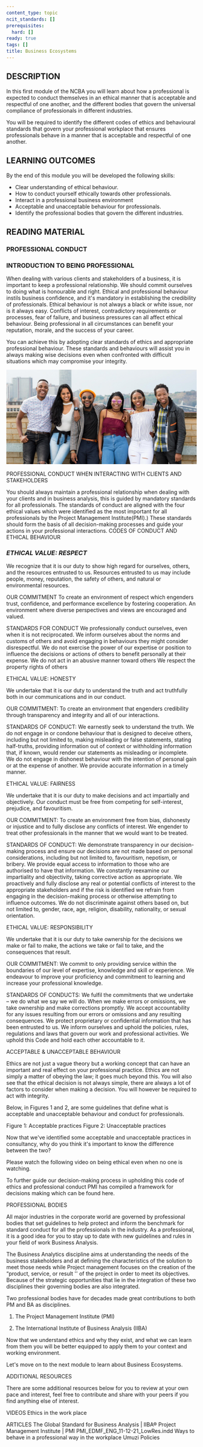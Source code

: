 ```yaml
---
content_type: topic
ncit_standards: []
prerequisites:
  hard: []
ready: true
tags: []
title: Business Ecosystems
---
```


## DESCRIPTION

In this first module of the NCBA you will learn about how a professional is expected to conduct themselves in an ethical manner that is acceptable and respectful of one another, and the different bodies that govern the universal compliance of professionals in different industries. 

You will be required to identify the different codes of ethics and behavioural standards that govern your professional workplace that ensures professionals behave in a manner that is acceptable and respectful of one another.

## LEARNING OUTCOMES

By the end of this module you will be developed the following skills:

 - Clear understanding of ethical behaviour.
 - How to conduct yourself ethically towards other professionals.
 - Interact in a professional business environment
 - Acceptable and unacceptable behaviour for professionals.
 - Identify the professional bodies that govern the different industries.

## READING MATERIAL

### PROFESSIONAL CONDUCT

### INTRODUCTION TO BEING PROFESSIONAL

When dealing with various clients and stakeholders of a business, it is important to keep a professional relationship. We should commit ourselves to doing what is honourable and right. Ethical and professional behaviour instils business confidence, and it's mandatory in establishing the credibility of professionals. Ethical behaviour is not always a black or white issue, nor is it always easy. Conflicts of interest, contradictory requirements or processes, fear of failure, and business pressures can all affect ethical behaviour. Being professional in all circumstances can benefit your reputation, morale, and the success of your career. 

You can achieve this by adopting clear standards of ethics and appropriate professional behaviour. These standards and behaviours will assist you in always making wise decisions even when confronted with difficult situations which may compromise your integrity.

![people](people.jpg)

PROFESSIONAL CONDUCT WHEN INTERACTING WITH CLIENTS AND STAKEHOLDERS 

You should always maintain a professional relationship when dealing with your clients and in business analysis, this is guided by mandatory standards for all professionals. The standards of conduct are aligned with the four ethical values which were identified as the most important for all professionals by the Project Management Institute(PMI).) These standards should form the basis of all decision-making processes and guide your actions in your professional interactions.
CODES OF CONDUCT AND ETHICAL BEHAVIOUR

### *ETHICAL VALUE: RESPECT* 

We recognize that it is our duty to show high regard for ourselves, others, and the resources entrusted to us. Resources entrusted to us may include people, money, reputation, the safety of others, and natural or environmental resources.

OUR COMMITMENT
To create an environment of respect which engenders trust, confidence, and performance excellence by fostering cooperation. An environment where diverse perspectives and views are encouraged and valued.

STANDARDS FOR CONDUCT
We professionally conduct ourselves, even when it is not reciprocated.
We inform ourselves about the norms and customs of others and avoid engaging in behaviours they might consider disrespectful.
We do not exercise the power of our expertise or position to influence the decisions or actions of others to benefit personally at their expense.
We do not act in an abusive manner toward others
We respect the property rights of others

ETHICAL VALUE: HONESTY  

We undertake that it is our duty to understand the truth and act truthfully both in our communications and in our conduct. 


OUR COMMITMENT:
To create an environment that engenders credibility through transparency and integrity and all of our interactions. 

STANDARDS OF CONDUCT:
We earnestly seek to understand the truth.
We do not engage in or condone behaviour that is designed to deceive others, including but not limited to, making misleading or false statements, stating half-truths, providing information out of context or withholding information that, if known, would render our statements as misleading or incomplete.
We do not engage in dishonest behaviour with the intention of personal gain or at the expense of another.
We provide accurate information in a timely manner.

ETHICAL VALUE: FAIRNESS

We undertake that it is our duty to make decisions and act impartially and objectively. Our conduct must be free from competing for self-interest, prejudice, and favouritism. 

OUR COMMITMENT:
To create an environment free from bias, dishonesty or injustice and to fully disclose any conflicts of interest. We engender to treat other professionals in the manner that we would want to be treated.

STANDARDS OF CONDUCT:
We demonstrate transparency in our decision-making process and ensure our decisions are not made based on personal considerations, including but not limited to, favouritism, nepotism, or bribery.
We provide equal access to information to those who are authorised to have that information.
We constantly reexamine our impartiality and objectivity, taking corrective action as appropriate.
We proactively and fully disclose any real or potential conflicts of interest to the appropriate stakeholders and if the risk is identified we refrain from engaging in the decision-making process or otherwise attempting to influence outcomes.
We do not discriminate against others based on, but not limited to, gender, race, age, religion, disability, nationality, or sexual orientation.

ETHICAL VALUE: RESPONSIBILITY

We undertake that it is our duty to take ownership for the decisions we make or fail to make, the actions we take or fail to take, and the consequences that result.

OUR COMMITMENT:
We commit to only providing service within the boundaries of our level of expertise, knowledge and skill or experience. We endeavour to improve your proficiency and commitment to learning and increase your professional knowledge.

STANDARDS OF CONDUCTS: 
We fulfil the commitments that we undertake – we do what we say we will do.
When we make errors or omissions, we take ownership and make corrections promptly.
We accept accountability for any issues resulting from our errors or omissions and any resulting consequences.
We protect proprietary or confidential information that has been entrusted to us.
We inform ourselves and uphold the policies, rules, regulations and laws that govern our work and professional activities.
We uphold this Code and hold each other accountable to it.

ACCEPTABLE & UNACCEPTABLE BEHAVIOUR


Ethics are not just a vague theory but a working concept that can have an important and real effect on your professional practice. Ethics are not simply a matter of obeying the law; it goes much beyond this. You will also see that the ethical decision  is not always simple, there are always a lot of factors to consider when making a decision. You will however be required to act with integrity.


Below, in Figures 1 and 2, are some guidelines that define what is acceptable and unacceptable behaviour and conduct for professionals.








Figure 1: Acceptable practices 						Figure 2: Unacceptable practices


Now that we've identified some acceptable and unacceptable practices in consultancy, why do you think it's important to know the difference between the two?


Please watch the following video on being ethical even when no one is watching. 

To further guide our decision-making process in upholding this code of ethics and professional conduct PMI has compiled a framework for decisions making which can be found here.


PROFESSIONAL BODIES

All major industries in the corporate world are governed by professional bodies that set guidelines to help protect and inform the benchmark for standard conduct for all the professionals in the industry. As a professional, it is a good idea for you to stay up to date with new guidelines and rules in your field of work Business Analysis.


The Business Analytics discipline aims at understanding the needs of the business stakeholders and at defining the characteristics of the solution to meet those needs while Project management focuses on the creation of the “product, service, or result '' of the project in order to meet its objectives. Because of the strategic opportunities that lie in the integration of these two disciplines their governing bodies are also integrated.  

Two professional bodies have for decades made great contributions to both PM and BA as disciplines. 

1. The Project Management Institute (PMI)




2. The International Institute of Business Analysis (IIBA)

Now that we understand ethics and why they exist, and what we can learn from them you will be better equipped to apply them to your context and working environment.  

Let's move on to the next module to learn about Business Ecosystems. 

ADDITIONAL RESOURCES

There are some additional resources below for you to review at your own pace and interest, feel free to contribute and share with your peers if you find anything else of interest.

VIDEOS
Ethics in the work place 

ARTICLES
The Global Standard for Business Analysis | IIBA®
Project Management Institute | PMI
PMI_EDMF_ENG_11-12-21_LowRes.indd
Ways to behave in a professional way in the workplace 
Umuzi Policies 
